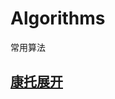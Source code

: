 # Algorithms
常用算法

## [康托展开](https://github.com/Choven-Meng/Algorithms/tree/master/Cantor%20expansion)
